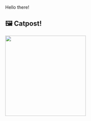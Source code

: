 Hello there!



## 🖼️ Catpost!

<sub>
    <img src="https://cdn2.thecatapi.com/images/d2p.jpg" height="256">
</sub>

